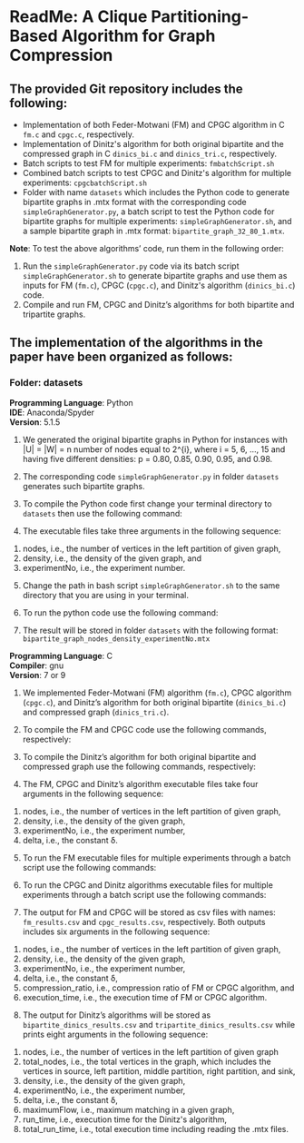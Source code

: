 


# ReadMe: A Clique Partitioning-Based Algorithm for Graph Compression

## The provided Git repository includes the following:

- Implementation of both Feder-Motwani (FM) and CPGC algorithm in C `fm.c` and `cpgc.c`, respectively.
- Implementation of Dinitz's algorithm for both original bipartite and the compressed graph in C `dinics_bi.c` and `dinics_tri.c`, respectively.
- Batch scripts to test FM for multiple experiments: `fmbatchScript.sh`
- Combined batch scripts to test CPGC and Dinitz's algorithm for multiple experiments: `cpgcbatchScript.sh`
- Folder with name `datasets` which includes the Python code to generate bipartite graphs in .mtx format with the corresponding code `simpleGraphGenerator.py`, a batch script to test the Python code for bipartite graphs for multiple experiments: `simpleGraphGenerator.sh`, and a sample bipartite graph in .mtx format: `bipartite_graph_32_80_1.mtx`.

**Note**: To test the above algorithms’ code, run them in the following order:

1. Run the `simpleGraphGenerator.py` code via its batch script `simpleGraphGenerator.sh` to generate bipartite graphs and use them as inputs for FM (`fm.c`), CPGC (`cpgc.c`), and Dinitz's algorithm (`dinics_bi.c`) code.
2. Compile and run FM, CPGC and Dinitz’s algorithms for both bipartite and tripartite graphs.


## The implementation of the algorithms in the paper have been organized as follows:

### Folder: datasets

**Programming Language**: Python  
**IDE**: Anaconda/Spyder  
**Version**: 5.1.5

1. We generated the original bipartite graphs in Python for instances with |U| = |W| = n number of nodes equal to 2^{i}, where i = 5, 6, ..., 15 and having five different densities: p = 0.80, 0.85, 0.90, 0.95, and 0.98.

2. The corresponding code `simpleGraphGenerator.py` in folder `datasets` generates such bipartite graphs.

3. To compile the Python code first change your terminal directory to `datasets` then use the following command:


4. The executable files take three arguments in the following sequence:
1) nodes, i.e., the number of vertices in the left partition of given graph,
2) density, i.e., the density of the given graph, and
3) experimentNo, i.e., the experiment number.

5. Change the path in bash script `simpleGraphGenerator.sh` to the same directory that you are using in your terminal.

6. To run the python code use the following command:

7. The result will be stored in folder `datasets` with the following format:
`bipartite_graph_nodes_density_experimentNo.mtx`

**Programming Language**: C  
**Compiler**: gnu  
**Version**: 7 or 9

1. We implemented Feder-Motwani (FM) algorithm (`fm.c`), CPGC algorithm (`cpgc.c`), and Dinitz’s algorithm for both original bipartite (`dinics_bi.c`) and compressed graph (`dinics_tri.c`).

2. To compile the FM and CPGC code use the following commands, respectively:

3. To compile the Dinitz’s algorithm for both original bipartite and compressed graph use the following commands, respectively:

4. The FM, CPGC and Dinitz’s algorithm executable files take four arguments in the following sequence:
1) nodes, i.e., the number of vertices in the left partition of given graph,
2) density, i.e., the density of the given graph,
3) experimentNo, i.e., the experiment number,
4) delta, i.e., the constant δ.

5. To run the FM executable files for multiple experiments through a batch script use the following commands:

6. To run the CPGC and Dinitz algorithms executable files for multiple experiments through a batch script use the following commands:

7. The output for FM and CPGC will be stored as csv files with names: `fm_results.csv` and `cpgc_results.csv`, respectively. Both outputs includes six arguments in the following sequence:
1) nodes, i.e., the number of vertices in the left partition of given graph,
2) density, i.e., the density of the given graph,
3) experimentNo, i.e., the experiment number,
4) delta, i.e., the constant δ,
5) compression_ratio, i.e., compression ratio of FM or CPGC algorithm, and
6) execution_time, i.e., the execution time of FM or CPGC algorithm.

8. The output for Dinitz’s algorithms will be stored as `bipartite_dinics_results.csv` and `tripartite_dinics_results.csv` while prints eight arguments in the following sequence:
1) nodes, i.e., the number of vertices in the left partition of given graph
2) total_nodes, i.e., the total vertices in the graph, which includes the vertices in source, left partition, middle partition, right partition, and sink,
3) density, i.e., the density of the given graph,
4) experimentNo, i.e., the experiment number,
5) delta, i.e., the constant δ,
6) maximumFlow, i.e., maximum matching in a given graph,
7) run_time, i.e., execution time for the Dinitz's algorithm,
8) total_run_time, i.e., total execution time including reading the .mtx files.







